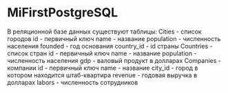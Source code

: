 # MiFirstPostgreSQL
В реляционной базе данных существуют таблицы:
Cities - список городов
id - первичный ключ
name - название
population - численность населения
founded - год основания
country_id - id страны
Countries - список стран
id - первичный ключ
name - название
population - численность населения
gdp - валовый продукт в долларах
Companies - компании
id - первичный ключ
name - название
city_id - город в котором находится штаб-квартира
revenue - годовая выручка в долларах
labors - численность сотрудников
